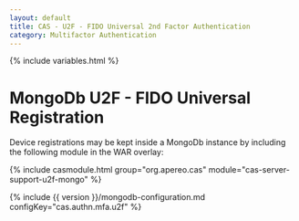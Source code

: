 ```yaml
---
layout: default
title: CAS - U2F - FIDO Universal 2nd Factor Authentication
category: Multifactor Authentication
---
```


{% include variables.html %}

# MongoDb U2F - FIDO Universal Registration

Device registrations may be kept inside a MongoDb instance by including the following module in the WAR overlay:

{% include casmodule.html group="org.apereo.cas" module="cas-server-support-u2f-mongo" %}

{% include {{ version }}/mongodb-configuration.md configKey="cas.authn.mfa.u2f" %}
